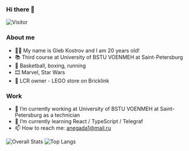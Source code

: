 ### Hi there 👋

![Visitor](https://visitor-badge.laobi.icu/badge?page_id=username.GlebVarVar)

### About me
- 🙋‍♂️ My name is Gleb Kostrov and I am 20 years old!
- 📚 Third course at University of BSTU VOENMEH at Saint-Petersburg
- 🏀 Basketball, boxing, running
- 🎞️ Marvel, Star Wars
- 🧱 LCR owner - LEGO store on Bricklink

### Work
- 🔭 I’m currently working at University of BSTU VOENMEH at Saint-Petersburg as a technician
- 🌱 I’m currently learning React / TypeScript / Telegraf
- 📫 How to reach me: anegada1@mail.ru


![Overall Stats](https://github-readme-stats.vercel.app/api?username=GlebVarVar&count_private=true&show_icons=true&hide=contribs)
![Top Langs](https://github-readme-stats.vercel.app/api/top-langs/?username=GlebVarVar&layout=compact&hide=Python)




